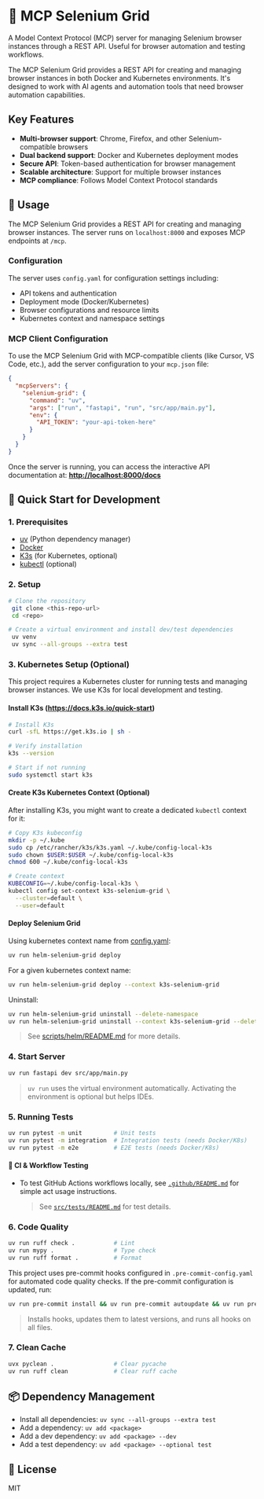 # 🤖 MCP Selenium Grid

A Model Context Protocol (MCP) server for managing Selenium browser instances through a REST API. Useful for browser automation and testing workflows.

The MCP Selenium Grid provides a REST API for creating and managing browser instances in both Docker and Kubernetes environments. It's designed to work with AI agents and automation tools that need browser automation capabilities.

## Key Features

- **Multi-browser support**: Chrome, Firefox, and other Selenium-compatible browsers
- **Dual backend support**: Docker and Kubernetes deployment modes
- **Secure API**: Token-based authentication for browser management
- **Scalable architecture**: Support for multiple browser instances
- **MCP compliance**: Follows Model Context Protocol standards

## 📖 Usage

The MCP Selenium Grid provides a REST API for creating and managing browser instances. The server runs on `localhost:8000` and exposes MCP endpoints at `/mcp`.

### Configuration

The server uses `config.yaml` for configuration settings including:

- API tokens and authentication
- Deployment mode (Docker/Kubernetes)
- Browser configurations and resource limits
- Kubernetes context and namespace settings

### MCP Client Configuration

To use the MCP Selenium Grid with MCP-compatible clients (like Cursor, VS Code, etc.), add the server configuration to your `mcp.json` file:

```json
{
  "mcpServers": {
    "selenium-grid": {
      "command": "uv",
      "args": ["run", "fastapi", "run", "src/app/main.py"],
      "env": {
        "API_TOKEN": "your-api-token-here"
      }
    }
  }
}
```

Once the server is running, you can access the interactive API documentation at: **<http://localhost:8000/docs>**

## 🚀 Quick Start for Development

### 1. Prerequisites

- [uv](https://github.com/astral-sh/uv) (Python dependency manager)
- [Docker](https://www.docker.com/)
- [K3s](https://k3s.io/) (for Kubernetes, optional)
- [kubectl](https://kubernetes.io/docs/tasks/tools/) (optional)

### 2. Setup

```bash
# Clone the repository
 git clone <this-repo-url>
 cd <repo>

# Create a virtual environment and install dev/test dependencies
 uv venv
 uv sync --all-groups --extra test
```

### 3. Kubernetes Setup (Optional)

This project requires a Kubernetes cluster for running tests and managing browser instances. We use K3s for local development and testing.

#### Install K3s (<https://docs.k3s.io/quick-start>)

```bash
# Install K3s
curl -sfL https://get.k3s.io | sh -

# Verify installation
k3s --version

# Start if not running
sudo systemctl start k3s
```

#### Create K3s Kubernetes Context (Optional)

After installing K3s, you might want to create a dedicated `kubectl` context for it:

```bash
# Copy K3s kubeconfig
mkdir -p ~/.kube
sudo cp /etc/rancher/k3s/k3s.yaml ~/.kube/config-local-k3s
sudo chown $USER:$USER ~/.kube/config-local-k3s
chmod 600 ~/.kube/config-local-k3s

# Create context
KUBECONFIG=~/.kube/config-local-k3s \
kubectl config set-context k3s-selenium-grid \
  --cluster=default \
  --user=default
```

#### Deploy Selenium Grid

Using kubernetes context name from [config.yaml](./config.yaml):

```bash
uv run helm-selenium-grid deploy
```

For a given kubernetes context name:

```bash
uv run helm-selenium-grid deploy --context k3s-selenium-grid
```

Uninstall:

```bash
uv run helm-selenium-grid uninstall --delete-namespace
uv run helm-selenium-grid uninstall --context k3s-selenium-grid --delete-namespace
```

> See [scripts/helm/README.md](scripts/helm/README.md) for more details.

### 4. Start Server

```bash
uv run fastapi dev src/app/main.py
```

> `uv run` uses the virtual environment automatically. Activating the environment is optional but helps IDEs.

### 5. Running Tests

```bash
uv run pytest -m unit         # Unit tests
uv run pytest -m integration  # Integration tests (needs Docker/K8s)
uv run pytest -m e2e          # E2E tests (needs Docker/K8s)
```

#### 🧪 CI & Workflow Testing

- To test GitHub Actions workflows locally, see [`.github/README.md`](.github/README.md) for simple act usage instructions.

  > See [`src/tests/README.md`](src/tests/README.md) for test details.

### 6. Code Quality

```bash
uv run ruff check .           # Lint
uv run mypy .                 # Type check
uv run ruff format .          # Format
```

This project uses pre-commit hooks configured in `.pre-commit-config.yaml` for automated code quality checks. If the pre-commit configuration is updated, run:

```bash
uv run pre-commit install && uv run pre-commit autoupdate && uv run pre-commit run --all-files
```

> Installs hooks, updates them to latest versions, and runs all hooks on all files.

### 7. Clean Cache

```bash
uvx pyclean .                 # Clear pycache
uv run ruff clean             # Clear ruff cache
```

## 📦 Dependency Management

- Install all dependencies: `uv sync --all-groups --extra test`
- Add a dependency: `uv add <package>`
- Add a dev dependency: `uv add <package> --dev`
- Add a test dependency: `uv add <package> --optional test`

## 📄 License

MIT
